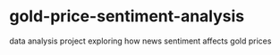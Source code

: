 # gold-price-sentiment-analysis
 data analysis project exploring how news sentiment affects gold prices
